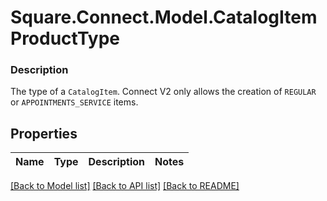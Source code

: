 # Square.Connect.Model.CatalogItemProductType

### Description

 The type of a `CatalogItem`. Connect V2 only allows the creation of `REGULAR` or `APPOINTMENTS_SERVICE` items.

## Properties

Name | Type | Description | Notes
------------ | ------------- | ------------- | -------------



[[Back to Model list]](../README.md#documentation-for-models) [[Back to API list]](../README.md#documentation-for-api-endpoints) [[Back to README]](../README.md)


